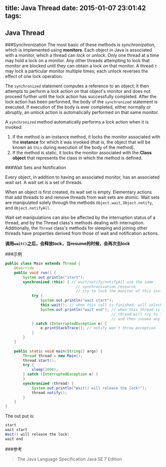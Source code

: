 title: Java Thread
date: 2015-01-07 23:01:42
tags:
---

## Java Thread

###Synchronization
The most basic of these methods is *synchronization*, which is implemented using **monitors**. Each object in Java is associated with a monitor, which a thread can *lock* or *unlock*. Only one thread at a time may hold a lock on a monitor. Any other threads attempting to lock that monitor are blocked until they can obtain a lock on that monitor. A thread `t` may lock a particular monitor multiple times; each unlock reverses the effect of one lock operation.

The `synchronized` statement computes a reference to an object; it then attempts to perform a lock action on that object's monitor and does not proceed further until the lock action has successfully completed. After the lock action has been performed, the body of the `synchronized` statement is executed. If execution of the body is ever completed, either normally or abruptly, an unlock action is automatically performed on that same monitor.


A `synchronized` method automatically performs a lock action when it is invoked:

1. If the method is an instance method, it locks the monitor associated with the **instance** for which it was invoked (that is, the object that will be known as `this` during execution of the body of the method). 
2. If the method is static, it locks the monitor associated with the **Class object** that represents the class in which the method is
defined. 

###Wait Sets and Notification

Every object, in addition to having an associated monitor, has an associated *wait set*. A wait set is a set of threads.

When an object is first created, its wait set is empty. Elementary actions that add threads to and remove threads from wait sets are atomic. Wait sets are manipulated solely through the methods `Object.wait`, `Object.notify`, and `Object.notifyAll`.

Wait set manipulations can also be affected by the interruption status of a thread, and by the Thread class's methods dealing with interruption. Additionally, the `Thread` class's methods for sleeping and joining other threads have properties derived from those of wait and notification actions.

**调用`wait()`之后，会释放lock，当resume的时候，会再次去lock**

###示例

```java
public class Main extends Thread {
    @Override
    public void run() {
        System.out.println("start");
        synchronized (this) { // wait/notify/notifyAll use the same
                                // synchronization resource
								// try to lock the monitor of this instance
            try {
            	System.out.println("wait start");
                this.wait(); // when this call is finished, will unlock the monitor
                System.out.println("wait end"); // when this thread is resumed, this 
												// thread will try to lock the monitor of this instance
												// and then invoke any operations after `wait()`
            } catch (InterruptedException e) {
                e.printStackTrace(); // notify won't throw exception
            }
        }
    }
 
    public static void main(String[] args) {
        Thread thread = new Main();
        thread.start();
        try {
            sleep(2000);
        } catch (InterruptedException e) {
        }
        synchronized (thread) {
            System.out.println("Wait() will release the lock!");
            thread.notify();
        }
    }
}
```

The out put is:

```java
start
wait start
Wait() will release the lock!
wait end
```

###参考
> The Java Language Specification Java SE 7 Edition

